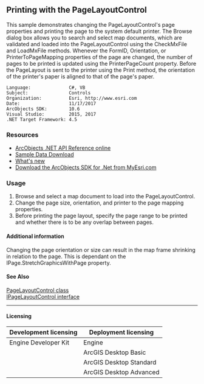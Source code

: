 ## Printing with the PageLayoutControl

  <div xmlns="http://www.w3.org/1999/xhtml" xmlns:my="http://schemas.microsoft.com/office/infopath/2003/myXSD/2006-02-10T23:25:53">This sample demonstrates changing the PageLayoutControl's page properties and printing the page to the system default printer. The Browse dialog box allows you to search and select map documents, which are validated and loaded into the PageLayoutControl using the CheckMxFile and LoadMxFile methods. Whenever the FormID, Orientation, or PrinterToPageMapping properties of the page are changed, the number of pages to be printed is updated using the PrinterPageCount property. Before the PageLayout is sent to the printer using the Print method, the orientation of the printer's paper is aligned to that of the page's paper. </div>  


<!-- TODO: Fill this section below with metadata about this sample-->
```
Language:              C#, VB
Subject:               Controls
Organization:          Esri, http://www.esri.com
Date:                  11/17/2017
ArcObjects SDK:        10.6
Visual Studio:         2015, 2017
.NET Target Framework: 4.5
```

### Resources

* [ArcObjects .NET API Reference online](http://desktop.arcgis.com/en/arcobjects/latest/net/webframe.htm)  
* [Sample Data Download](../../releases)  
* [What's new](http://desktop.arcgis.com/en/arcobjects/latest/net/webframe.htm#91cabc68-2271-400a-8ff9-c7fb25108546.htm)  
* [Download the ArcObjects SDK for .Net from MyEsri.com](https://my.esri.com/)  

### Usage
1. Browse and select a map document to load into the PageLayoutControl.   
1. Change the page size, orientation, and printer to the page mapping properties.   
1. Before printing the page layout, specify the page range to be printed and whether there is to be any overlap between pages.   





#### Additional information  
<div xmlns="http://www.w3.org/1999/xhtml" xmlns:my="http://schemas.microsoft.com/office/infopath/2003/myXSD/2006-02-10T23:25:53">Changing the page orientation or size can result in the map frame shrinking in relation to the page. This is dependant on the IPage.StretchGraphicsWithPage property. </div>  


#### See Also  
[PageLayoutControl class](http://desktop.arcgis.com/search/?q=PageLayoutControl%20class&p=0&language=en&product=arcobjects-sdk-dotnet&version=&n=15&collection=help)  
[IPageLayoutControl interface](http://desktop.arcgis.com/search/?q=IPageLayoutControl%20interface&p=0&language=en&product=arcobjects-sdk-dotnet&version=&n=15&collection=help)  


---------------------------------

#### Licensing  
| Development licensing | Deployment licensing | 
| ------------- | ------------- | 
| Engine Developer Kit | Engine |  
|  | ArcGIS Desktop Basic |  
|  | ArcGIS Desktop Standard |  
|  | ArcGIS Desktop Advanced |  


